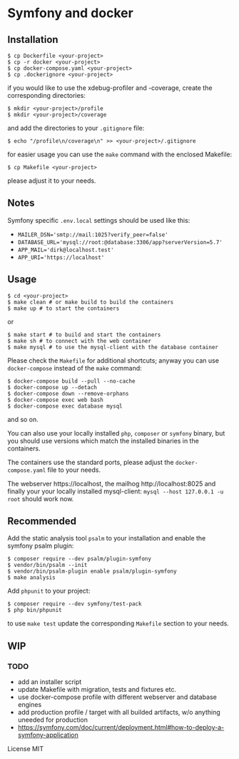 # Symfony and docker

## Installation

	$ cp Dockerfile <your-project>
	$ cp -r docker <your-project>
	$ cp docker-compose.yaml <your-project>
	$ cp .dockerignore <your-project>

if you would like to use the xdebug-profiler and -coverage,
create the corresponding directories:

	$ mkdir <your-project>/profile
	$ mkdir <your-project>/coverage

and add the directories to your `.gitignore` file:

	$ echo "/profile\n/coverage\n" >> <your-project>/.gitignore

for easier usage you can use the `make` command with the enclosed Makefile:

	$ cp Makefile <your-project>

please adjust it to your needs.

## Notes

Symfony specific `.env.local` settings should be used like this:

-   `MAILER_DSN='smtp://mail:1025?verify_peer=false'`
-   `DATABASE_URL='mysql://root:@database:3306/app?serverVersion=5.7'`
-   `APP_MAIL='dirk@localhost.test'`
-   `APP_URI='https://localhost'`

## Usage

	$ cd <your-project>
	$ make clean # or make build to build the containers
	$ make up # to start the containers

or

	$ make start # to build and start the containers
	$ make sh # to connect with the web container
	$ make mysql # to use the mysql-client with the database container

Please check the `Makefile` for additional shortcuts; anyway you can use `docker-compose` instead of the `make` command:

	$ docker-compose build --pull --no-cache
	$ docker-compose up --detach
	$ docker-compose down --remove-orphans
	$ docker-compose exec web bash
	$ docker-compose exec database mysql

and so on.

You can also use your locally installed `php`, `composer` or `symfony` binary, but you should use versions which match the installed binaries in the containers.

The containers use the standard ports, please adjust the `docker-compose.yaml` file to your needs.

The webserver https://localhost, the mailhog http://localhost:8025 and finally your
your locally installed mysql-client: `mysql --host 127.0.0.1 -u root` should work now.

## Recommended

Add the static analysis tool `psalm` to your installation and enable the symfony psalm plugin:

	$ composer require --dev psalm/plugin-symfony
	$ vendor/bin/psalm --init
	$ vendor/bin/psalm-plugin enable psalm/plugin-symfony
	$ make analysis

Add `phpunit` to your project:

	$ composer require --dev symfony/test-pack
	$ php bin/phpunit

to use `make test` update the corresponding `Makefile` section to your needs.

## WIP

### TODO

-   add an installer script
-   update Makefile with migration, tests and fixtures etc.
-   use docker-compose profile with different webserver and database engines
-   add production profile / target with all builded artifacts, w/o anything uneeded for production
-   https://symfony.com/doc/current/deployment.html#how-to-deploy-a-symfony-application


License MIT
